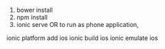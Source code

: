 1. bower install
2. npm install
3. ionic serve
OR
to run as phone application,

ionic platform add ios
ionic build ios
ionic emulate ios
